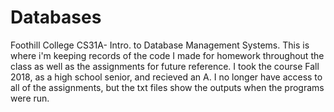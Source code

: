 # Databases
Foothill College CS31A- Intro. to Database Management Systems. This is where i'm keeping records of the code I made for homework throughout the class as well as the assignments for future reference. 
I took the course Fall 2018, as a high school senior, and recieved an A. 
I no longer have access to all of the assignments, but the txt files show the outputs when the programs were run.  
